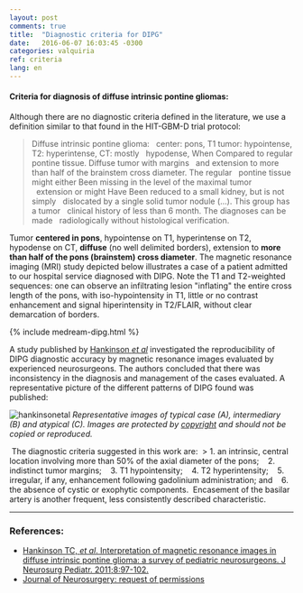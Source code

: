 ```yaml
---
layout: post
comments: true
title:  "Diagnostic criteria for DIPG"
date:   2016-06-07 16:03:45 -0300
categories: valquiria
ref: criteria
lang: en
---
```


#### Criteria for diagnosis of diffuse intrinsic pontine gliomas:

Although there are no diagnostic criteria defined in the literature, we use a definition similar to that found in the HIT-GBM-D trial protocol:

> Diffuse intrinsic pontine glioma:
  center: pons, T1 tumor: hypointense, T2: hyperintense, CT: mostly
  hypodense, When Compared to regular pontine tissue. Diffuse tumor with margins
  and extension to more than half of the brainstem cross diameter. The regular
  pontine tissue might either Been missing in the level of the maximal tumor
  extension or might Have Been reduced to a small kidney, but is not simply
  dislocated by a single solid tumor nodule (...). This group has a tumor
  clinical history of less than 6 month. The diagnoses can be made
  radiologically without histological verification.

Tumor __centered in pons__, hypointense on T1, hyperintense on T2, hypodense on CT, __diffuse__ (no well delimited borders), extension to __more than half of the pons (brainstem) cross diameter__. The magnetic resonance imaging (MRI) study depicted below illustrates a case of a patient admitted to our hospital service diagnosed with DIPG. Note the T1 and T2-weighted sequences: one can observe an infiltrating lesion "inflating" the entire cross length of the pons, with iso-hypointensity in T1, little or no contrast enhancement and signal hiperintensity in T2/FLAIR, without clear demarcation of borders.

{% include medream-dipg.html %}

A study published by [Hankinson _et al_][hankinson] investigated the reproducibility of DIPG diagnostic accuracy by magnetic resonance images evaluated by experienced neurosurgeons. The authors concluded that there was inconsistency in the diagnosis and management of the cases evaluated. A representative picture of the different patterns of DIPG found was published:

![hankinsonetal](http://thejns.org/na101/home/literatum/publisher/jns/journals/content/ped.1/2011/ped.1.2011.8.issue-1/2011.4.peds1180/production/images/large/0080097f1.jpeg)
*Representative images of typical case (A), intermediary (B) and atypical (C). Images are protected by [copyright][jns-permission] and should not be copied or reproduced.*

 The diagnostic criteria suggested in this work are:
 > 1. an intrinsic, central location involving more than 50% of the axial diameter of the pons;
   2. indistinct tumor margins;
   3. T1 hypointensity;
   4. T2 hyperintensity;
   5. irregular, if any, enhancement following gadolinium administration; and
   6. the absence of cystic or exophytic components.
 Encasement of the basilar artery is another frequent, less consistently described characteristic.

---

### References:

- [Hankinson TC, _et al_. Interpretation of magnetic
resonance images in diffuse intrinsic pontine glioma: a survey of pediatric
neurosurgeons. J Neurosurg Pediatr. 2011;8:97-102. ][hankinson]
- [Journal of Neurosurgery: request of permissions][jns-permission]


[hankinson]: http://thejns.org/doi/full/10.3171/2011.4.PEDS1180
[jns-permission]: https://thejns.org/action/permissions
